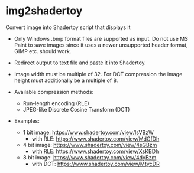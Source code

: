 # img2shadertoy
Convert image into Shadertoy script that displays it

* Only Windows .bmp format files are supported as input. Do not use MS Paint to save images since it uses a newer unsupported header format, GIMP etc. should work.
* Redirect output to text file and paste it into Shadertoy.
* Image width must be multiple of 32. For DCT compression the image height must additionally be a multiple of 8.
* Available compression methods:
	* Run-length encoding (RLE)
	* JPEG-like Discrete Cosine Transform (DCT)

* Examples:
  * 1 bit image: https://www.shadertoy.com/view/lsVBzW
    * with RLE: https://www.shadertoy.com/view/MdGfDh
  * 4 bit image: https://www.shadertoy.com/view/4sGBzm
    * with RLE: https://www.shadertoy.com/view/XsKBDh
  * 8 bit image: https://www.shadertoy.com/view/4dyBzm
    * with DCT: https://www.shadertoy.com/view/MtycDR
